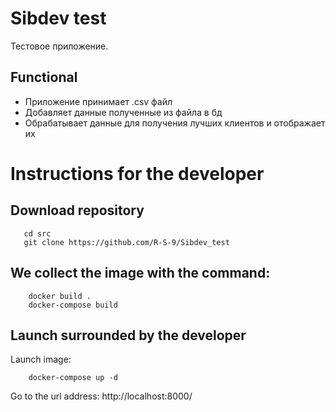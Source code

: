 # Sibdev test
Тестовое приложение.

## Functional
* Приложение принимает .csv файл
* Добавляет данные полученные из файла в бд
* Обрабатывает данные для получения лучших клиентов и отображает их

# Instructions for the developer
## Download repository
 ```
    cd src 
    git clone https://github.com/R-S-9/Sibdev_test
 ```

## We collect the image with the command:
```
    docker build .
    docker-compose build
```

## Launch surrounded by the developer
Launch image:
```
    docker-compose up -d
```
Go to the url address: http://localhost:8000/
